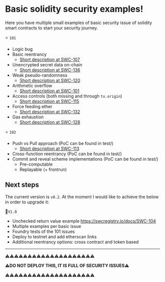 
# Basic solidity security examples!

Here you have multiple small examples of basic security issue of solidity smart contracts to start your security journey. 


:star: `101`

- Logic bug
- Basic reentrancy 
	- [Short description at SWC-107](https://swcregistry.io/docs/SWC-107)
- Unencrypted secret data on-chain 
	- [Short description at SWC-136](https://swcregistry.io/docs/SWC-136)
- Weak pseudo-randomness 
	- [Short description at SWC-120](https://swcregistry.io/docs/SWC-120)
- Arithmetic overflow 
	- [Short description at SWC-101](https://swcregistry.io/docs/SWC-101)
- Access controls (both missing and through `tx.origin`) 
	- [Short description at SWC-115](https://swcregistry.io/docs/SWC-115)
- Force feeding ether 
	- [Short description at SWC-132](https://swcregistry.io/docs/SWC-132)
- Gas exhaustion 
	- [Short description at SWC-128](https://swcregistry.io/docs/SWC-128)


:star: `102`

- Push vs Pull approach (PoC can be found in test/)  
	- [Short description at SWC-113](https://swcregistry.io/docs/SWC-113)
- Cross-function reentrancy (PoC can be found in test/)
- Commit and reveal scheme implementations (PoC can be found in test/)
	- Pre-computable 
	- Replayable (+ frontrun)


## Next steps

The current version is `v0.2`. At the moment I would like to achieve the below in order to upgrade it:

:pushpin:`V1.0`

- Unchecked return value example https://swcregistry.io/docs/SWC-104
- Multiple examples per basic issue
- Foundry tests of the 101 issues
- Deploy to testnet and add etherscan links
- Additional reentrancy options: cross contract and token based


---


:warning::warning::warning::warning::warning::warning::warning::warning::warning::warning::warning::warning::warning::warning::warning::warning::warning::warning::warning::warning:

:warning:**DO NOT DEPLOY THIS, IT IS FULL OF SECURITY ISSUES**:warning:

:warning::warning::warning::warning::warning::warning::warning::warning::warning::warning::warning::warning::warning::warning::warning::warning::warning::warning::warning::warning:
